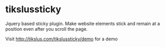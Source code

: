tikslussticky
=============

Jquery based sticky plugin. Make website elements stick and remain at a position even after you scroll the page.

Visit http://tikslus.com/tikslussticky/demo for a demo
